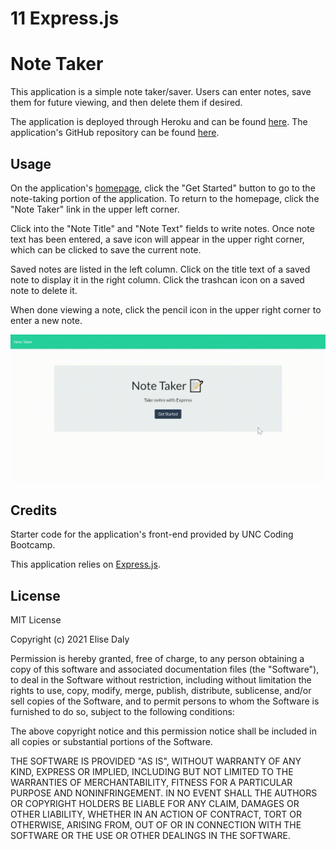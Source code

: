 # 11 Express.js 
# Note Taker

This application is a simple note taker/saver. Users can enter notes, save them for future viewing, and then delete them if desired.

The application is deployed through Heroku and can be found [here](https://secure-bastion-53851.herokuapp.com). The application's GitHub repository can be found [here](https://github.com/elisesamanthadaly/11-Express.js-Homework).


## Usage

On the application's [homepage](https://secure-bastion-53851.herokuapp.com), click the "Get Started" button to go to the note-taking portion of the application. To return to the homepage, click the "Note Taker" link in the upper left corner.

Click into the "Note Title" and "Note Text" fields to write notes. Once note text has been entered, a save icon will appear in the upper right corner, which can be clicked to save the current note.

Saved notes are listed in the left column. Click on the title text of a saved note to display it in the right column. Click the trashcan icon on a saved note to delete it.

When done viewing a note, click the pencil icon in the upper right corner to enter a new note.

![alt text](./assets/images/screencast.gif)


## Credits

Starter code for the application's front-end provided by UNC Coding Bootcamp.

This application relies on [Express.js](https://www.npmjs.com/package/express).


## License

MIT License

Copyright (c) 2021 Elise Daly

Permission is hereby granted, free of charge, to any person obtaining a copy
of this software and associated documentation files (the "Software"), to deal
in the Software without restriction, including without limitation the rights
to use, copy, modify, merge, publish, distribute, sublicense, and/or sell
copies of the Software, and to permit persons to whom the Software is
furnished to do so, subject to the following conditions:

The above copyright notice and this permission notice shall be included in all
copies or substantial portions of the Software.

THE SOFTWARE IS PROVIDED "AS IS", WITHOUT WARRANTY OF ANY KIND, EXPRESS OR
IMPLIED, INCLUDING BUT NOT LIMITED TO THE WARRANTIES OF MERCHANTABILITY,
FITNESS FOR A PARTICULAR PURPOSE AND NONINFRINGEMENT. IN NO EVENT SHALL THE
AUTHORS OR COPYRIGHT HOLDERS BE LIABLE FOR ANY CLAIM, DAMAGES OR OTHER
LIABILITY, WHETHER IN AN ACTION OF CONTRACT, TORT OR OTHERWISE, ARISING FROM,
OUT OF OR IN CONNECTION WITH THE SOFTWARE OR THE USE OR OTHER DEALINGS IN THE
SOFTWARE.

